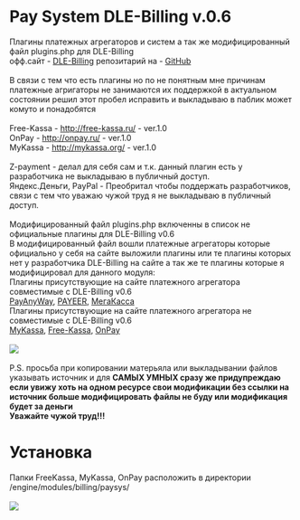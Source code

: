 # Pay System DLE-Billing v.0.6
Плагины платежных агрегаторов и систем а так же модифицированный файл plugins.php для DLE-Billing<br>
офф.сайт - <a href="http://dle-billing.ru/">DLE-Billing</a> репозитарий на - <a href="https://github.com/mr-Evgen/dle-billing-module">GitHub</a><br><br>
В связи с тем что есть плагины но по не понятным мне причинам платежные агригаторы не занимаются их поддержкой в актуальном состоянии решил этот пробел исправить и выкладываю в паблик может комуто и понадобятся<br><br>
Free-Kassa - http://free-kassa.ru/ - ver.1.0<br>
OnPay - http://onpay.ru/ - ver.1.0<br>
MyKassa - http://mykassa.org/ - ver.1.0<br><br>
Z-payment - делал для себя сам и т.к. данный плагин есть у разработчика не выкладываю в публичный доступ.<br>
Яндекс.Деньги, PayPal - Преобритал чтобы поддержать разработчиков, связи с тем что уважаю чужой труд я не выкладываю в публичный доступ.<br><br>
Модифицированный файл plugins.php включенны в список не официальные плагины для DLE-Billing v0.6<br>
В модифицированный файл вошли платежные агрегаторы которые официально у себя на сайте выложили плагины или те плагины которых нет у разработчика DLE-Billing на сайте а так же те плагины которые я модифицировал для данного модуля:<br>
Плагины присутствующие на сайте платежного агрегатора совместимые с DLE-Billing v0.6<br>
<a href="https://payanyway.ru/info/w/ru/public/w/partnership/developers/instructions/dle.html">PayAnyWay</a>, <a href="https://payeer.com/ru/modules/">PAYEER</a>, <a href="https://megakassa.ru/cms/">МегаКасса</a><br>
Плагины присутствующие на сайте платежного агрегатора не совместимые с DLE-Billing v0.6<br>
<a href="http://www.mykassa.org/page/cmsmodule">MyKassa</a>, <a href="http://www.free-kassa.ru/news.php?id=146">Free-Kassa</a>, <a href="http://onpaysolutions.ru/%D0%BC%D0%BE%D0%B4%D1%83%D0%BB%D1%8C-%D0%B4%D0%BB%D1%8F-dle-%D0%B1%D0%B0%D0%BB%D0%B0%D0%BD%D1%81-%D0%BF%D0%BE%D0%BB%D1%8C%D0%B7%D0%BE%D0%B2%D0%B0%D1%82%D0%B5%D0%BB%D1%8F/">OnPay</a><br><br>
<img src="https://1.downloader.disk.yandex.ru/disk/78ab49eda514c32e1846fbc4510072b9c13aab46e9b02bd737963fdba66489a1/58863fbb/OwXzhE8w4G9nYnlcEyYiTz-DTWE-0Y9w4jVa5f1Mi6OA3hd_bEhQK_Vc0f2SM17FccZ3MutcEyuyUCeRaSZ1jw%3D%3D?uid=0&filename=paysis.png&disposition=inline&hash=&limit=0&content_type=image%2Fpng&fsize=109726&hid=42e2ddae1f72a91e70677062db71e547&media_type=image&tknv=v2&etag=010f61b30deed34eb55ea9b71e961976"><br><br>
P.S. просьба при копировании матерьяла или выкладывании файлов указывать источник и для <b>САМЫХ УМНЫХ сразу же придупреждаю если увижу хоть на одном ресурсе свои модификации без ссылки на источник больше модифицировать файлы не буду или модификация будет за деньги<br>Уважайте чужой труд!!!</b>
# Установка
Папки FreeKassa, MyKassa, OnPay расположить в директории /engine/modules/billing/paysys/<br><br>
<img src="https://4.downloader.disk.yandex.ru/disk/db11deb43d85a3e8c890ca27a1e7c505971e1a997829864676ccf39f5efb55f4/588645b4/OwXzhE8w4G9nYnlcEyYiT5anBiAckuJphApF9iZVyriEpByD10QDJz-mAxHWFNL2vxSGlzlG5jJ3myhuapsFIA%3D%3D?uid=0&filename=ftpbil.png&disposition=inline&hash=&limit=0&content_type=image%2Fpng&fsize=54615&hid=5e32f62e5fc30ae27b2b1377c57a3593&media_type=image&tknv=v2&etag=8f2bb72e40137edef6545841c3ad345e">
